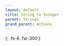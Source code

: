 ```yaml
---
layout: default
title: String to Integer
parent: Strings
grand_parent: Actions
---
```

{: .fs-6 .fw-300 }
